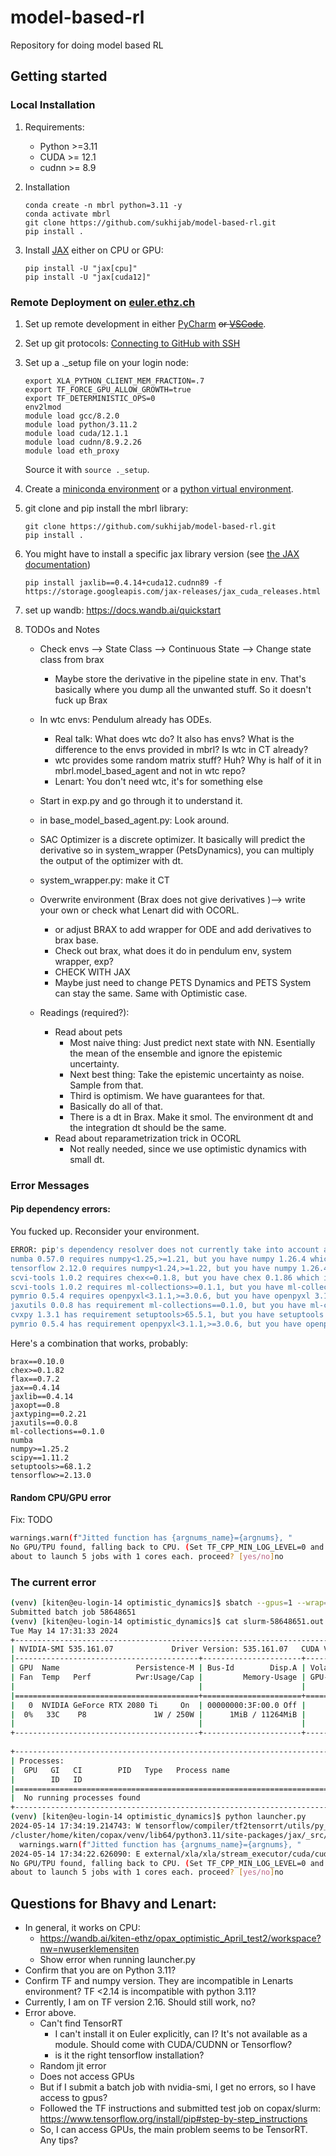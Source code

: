 # model-based-rl
Repository for doing model based RL

## Getting started

### Local Installation

1. Requirements:  
    - Python >=3.11
    - CUDA >= 12.1
    - cudnn >= 8.9

2. Installation
    ```shell
    conda create -n mbrl python=3.11 -y
    conda activate mbrl
    git clone https://github.com/sukhijab/model-based-rl.git
    pip install .
    ```
3. Install [JAX](https://jax.readthedocs.io/en/latest/installation.html) either on CPU or GPU:
    ```shell
    pip install -U "jax[cpu]"
    pip install -U "jax[cuda12]"
    ```

### Remote Deployment on [euler.ethz.ch](https://scicomp.ethz.ch/wiki/Main_Page)

1. Set up remote development in either [PyCharm](https://www.jetbrains.com/help/pycharm/creating-a-remote-server-configuration.html#mapping) ~~or [VSCode](https://code.visualstudio.com/docs/remote/ssh-tutorial)~~.

5. Set up git protocols: [Connecting to GitHub with SSH](https://docs.github.com/en/authentication/connecting-to-github-with-ssh)

2. Set up a ._setup file on your login node:
    ```shell
    export XLA_PYTHON_CLIENT_MEM_FRACTION=.7
    export TF_FORCE_GPU_ALLOW_GROWTH=true
    export TF_DETERMINISTIC_OPS=0
    env2lmod
    module load gcc/8.2.0
    module load python/3.11.2
    module load cuda/12.1.1
    module load cudnn/8.9.2.26
    module load eth_proxy
    ```
    Source it with `source ._setup`.

3. Create a [miniconda environment](https://conda.io/projects/conda/en/latest/user-guide/tasks/manage-environments.html) or a [python virtual environment](https://docs.python.org/3.11/library/venv.html#creating-virtual-environments).

4. git clone and pip install the mbrl library:
    ```shell
    git clone https://github.com/sukhijab/model-based-rl.git
    pip install .
    ```

5. You might have to install a specific jax library version (see [the JAX documentation](https://jax.readthedocs.io/en/latest/installation.html))
    ```shell
    pip install jaxlib==0.4.14+cuda12.cudnn89 -f https://storage.googleapis.com/jax-releases/jax_cuda_releases.html
    ```

5. set up wandb: https://docs.wandb.ai/quickstart

6. TODOs and Notes
    - Check envs --> State Class --> Continuous State --> Change state class from brax
        - Maybe store the derivative in the pipeline state in env. That's basically where you dump all the unwanted stuff. So it doesn't fuck up Brax
    - In wtc envs: Pendulum already has ODEs.
        - Real talk: What does wtc do? It also has envs? What is the difference to the envs provided in mbrl? Is wtc in CT already? 
        - wtc provides some random matrix stuff? Huh? Why is half of it in mbrl.model_based_agent and not in wtc repo?
        - Lenart: You don't need wtc, it's for something else
    - Start in exp.py and go through it to understand it.
    - in base_model_based_agent.py: Look around.
    - SAC Optimizer is a discrete optimizer. It basically will predict the derivative so in system_wrapper (PetsDynamics), you can multiply the output of the optimizer with dt.
    - system_wrapper.py: make it CT
    - Overwrite environment (Brax does not give derivatives )--> write your own or check what Lenart did with OCORL.
        - or adjust BRAX to add wrapper for ODE and add derivatives to brax base.
        - Check out brax, what does it do in pendulum env, system wrapper, exp?
        - CHECK WITH JAX
        - Maybe just need to change PETS Dynamics and PETS System can stay the same. Same with Optimistic case.

    - Readings (required?):
        - Read about pets
            - Most naive thing: Just predict next state with NN. Esentially the mean of the ensemble and ignore the epistemic uncertainty. 
            - Next best thing: Take the epistemic uncertainty as noise. Sample from that.
            - Third is optimism. We have guarantees for that. 
            - Basically do all of that.
            - There is a dt in Brax. Make it smol. The environment dt and the integration dt should be the same.
        - Read about reparametrization trick in OCORL
            - Not really needed, since we use optimistic dynamics with small dt.


### Error Messages

#### Pip dependency errors:
You fucked up. Reconsider your environment.
```bash
ERROR: pip's dependency resolver does not currently take into account all the packages that are installed. This behaviour is the source of the following dependency conflicts.
numba 0.57.0 requires numpy<1.25,>=1.21, but you have numpy 1.26.4 which is incompatible.
tensorflow 2.12.0 requires numpy<1.24,>=1.22, but you have numpy 1.26.4 which is incompatible.
scvi-tools 1.0.2 requires chex<=0.1.8, but you have chex 0.1.86 which is incompatible.
scvi-tools 1.0.2 requires ml-collections>=0.1.1, but you have ml-collections 0.1.0 which is incompatible.
pymrio 0.5.4 requires openpyxl<3.1.1,>=3.0.6, but you have openpyxl 3.1.2 which is incompatible.
jaxutils 0.0.8 has requirement ml-collections==0.1.0, but you have ml-collections 0.1.1.
cvxpy 1.3.1 has requirement setuptools>65.5.1, but you have setuptools 65.5.0.
pymrio 0.5.4 has requirement openpyxl<3.1.1,>=3.0.6, but you have openpyxl 3.1.2.
```
Here's a combination that works, probably:
 
    brax==0.10.0
    chex>=0.1.82
    flax==0.7.2
    jax==0.4.14
    jaxlib==0.4.14
    jaxopt==0.8
    jaxtyping==0.2.21
    jaxutils==0.0.8
    ml-collections==0.1.0
    numba
    numpy>=1.25.2
    scipy==1.11.2
    setuptools>=68.1.2
    tensorflow>=2.13.0

#### Random CPU/GPU error
Fix: TODO
```bash
warnings.warn(f"Jitted function has {argnums_name}={argnums}, "
No GPU/TPU found, falling back to CPU. (Set TF_CPP_MIN_LOG_LEVEL=0 and rerun for more info.)
about to launch 5 jobs with 1 cores each. proceed? [yes/no]no
```

### The current error
```bash
(venv) [kiten@eu-login-14 optimistic_dynamics]$ sbatch --gpus=1 --wrap="nvidia-smi"
Submitted batch job 58648651
(venv) [kiten@eu-login-14 optimistic_dynamics]$ cat slurm-58648651.out 
Tue May 14 17:31:33 2024       
+---------------------------------------------------------------------------------------+
| NVIDIA-SMI 535.161.07             Driver Version: 535.161.07   CUDA Version: 12.2     |
|-----------------------------------------+----------------------+----------------------+
| GPU  Name                 Persistence-M | Bus-Id        Disp.A | Volatile Uncorr. ECC |
| Fan  Temp   Perf          Pwr:Usage/Cap |         Memory-Usage | GPU-Util  Compute M. |
|                                         |                      |               MIG M. |
|=========================================+======================+======================|
|   0  NVIDIA GeForce RTX 2080 Ti     On  | 00000000:3F:00.0 Off |                  N/A |
|  0%   33C    P8               1W / 250W |      1MiB / 11264MiB |      0%      Default |
|                                         |                      |                  N/A |
+-----------------------------------------+----------------------+----------------------+
                                                                                         
+---------------------------------------------------------------------------------------+
| Processes:                                                                            |
|  GPU   GI   CI        PID   Type   Process name                            GPU Memory |
|        ID   ID                                                             Usage      |
|=======================================================================================|
|  No running processes found                                                           |
+---------------------------------------------------------------------------------------+
(venv) [kiten@eu-login-14 optimistic_dynamics]$ python launcher.py 
2024-05-14 17:34:19.214743: W tensorflow/compiler/tf2tensorrt/utils/py_utils.cc:38] TF-TRT Warning: Could not find TensorRT
/cluster/home/kiten/copax/venv/lib64/python3.11/site-packages/jax/_src/api_util.py:172: SyntaxWarning: Jitted function has static_argnums=(3, 4), but only accepts 4 positional arguments. This warning will be replaced by an error after 2022-08-20 at the earliest.
  warnings.warn(f"Jitted function has {argnums_name}={argnums}, "
2024-05-14 17:34:22.626090: E external/xla/xla/stream_executor/cuda/cuda_driver.cc:268] failed call to cuInit: CUDA_ERROR_NO_DEVICE: no CUDA-capable device is detected
No GPU/TPU found, falling back to CPU. (Set TF_CPP_MIN_LOG_LEVEL=0 and rerun for more info.)
about to launch 5 jobs with 1 cores each. proceed? [yes/no]no
```

Questions for Bhavy and Lenart:
- 
- In general, it works on CPU: 
    - https://wandb.ai/kiten-ethz/opax_optimistic_April_test2/workspace?nw=nwuserklemensiten
    - Show error when running launcher.py
- Confirm that you are on Python 3.11?
- Confirm TF and numpy version. They are incompatible in Lenarts environment? TF <2.14 is incompatible with python 3.11?
- Currently, I am on TF version 2.16. Should still work, no?
- Error above.
    - Can't find TensorRT
        - I can't install it on Euler explicitly, can I? It's not available as a module. Should come with CUDA/CUDNN or Tensorflow?
        - is it the right tensorflow installation?
    - Random jit error
    - Does not access GPUs
    - But if I submit a batch job with nvidia-smi, I get no errors, so I have access to gpus?
    - Followed the TF instructions and submitted test job on copax/slurm: https://www.tensorflow.org/install/pip#step-by-step_instructions
    - So, I can access GPUs, the main problem seems to be TensorRT. Any tips?
